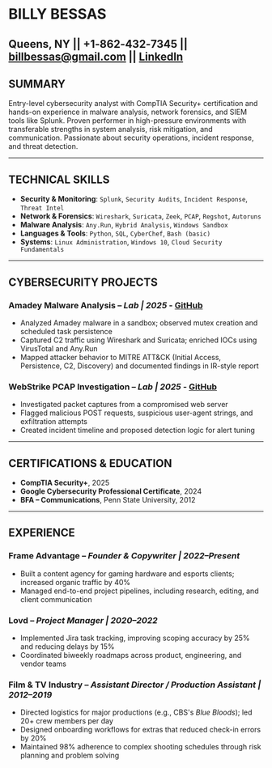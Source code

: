 # BILLY BESSAS
Queens, NY || +1‑862‑432‑7345 || <billbessas@gmail.com>
|| [LinkedIn](https://linkedin.com/in/billy-bessas)
---

## SUMMARY
Entry-level cybersecurity analyst with CompTIA Security+ certification and hands-on experience in malware analysis, network forensics, and SIEM tools like Splunk. Proven performer in high-pressure environments with transferable strengths in system analysis, risk mitigation, and communication. Passionate about security operations, incident response, and threat detection.

---

## TECHNICAL SKILLS
- **Security & Monitoring**: `Splunk`, `Security Audits`, `Incident Response`, `Threat Intel`
- **Network & Forensics**: `Wireshark`, `Suricata`, `Zeek`, `PCAP`, `Regshot`, `Autoruns`
- **Malware Analysis**: `Any.Run`, `Hybrid Analysis`, `Windows Sandbox`
- **Languages & Tools**: `Python`, `SQL`, `CyberChef`, `Bash (basic)`
- **Systems**: `Linux Administration`, `Windows 10`, `Cloud Security Fundamentals`

---

## CYBERSECURITY PROJECTS

### Amadey Malware Analysis – *Lab | 2025* -  [GitHub](https://github.com/billbessas/Portfolio/tree/main/Cybersecurity/Amadey-Malware-Analysis)
- Analyzed Amadey malware in a sandbox; observed mutex creation and scheduled task persistence
- Captured C2 traffic using Wireshark and Suricata; enriched IOCs using VirusTotal and Any.Run
- Mapped attacker behavior to MITRE ATT&CK (Initial Access, Persistence, C2, Discovery) and documented findings in IR-style report

### WebStrike PCAP Investigation – *Lab | 2025* -  [GitHub](https://github.com/billbessas/Portfolio/tree/main/Cybersecurity/WebStrike-PCAP-Investigation)
- Investigated packet captures from a compromised web server
- Flagged malicious POST requests, suspicious user-agent strings, and exfiltration attempts
- Created incident timeline and proposed detection logic for alert tuning

---

## CERTIFICATIONS & EDUCATION
- **CompTIA Security+**, 2025
- **Google Cybersecurity Professional Certificate**, 2024
- **BFA – Communications**, Penn State University, 2012
---
## EXPERIENCE

### Frame Advantage – *Founder & Copywriter | 2022–Present*
- Built a content agency for gaming hardware and esports clients; increased organic traffic by 40%
- Managed end-to-end project pipelines, including research, editing, and client communication

### Lovd – *Project Manager | 2020–2022*
- Implemented Jira task tracking, improving scoping accuracy by 25% and reducing delays by 15%
- Coordinated biweekly roadmaps across product, engineering, and vendor teams

### Film & TV Industry – *Assistant Director / Production Assistant | 2012–2019*
- Directed logistics for major productions (e.g., CBS's *Blue Bloods*); led 20+ crew members per day
- Designed onboarding workflows for extras that reduced check-in errors by 20%
- Maintained 98% adherence to complex shooting schedules through risk planning and problem solving
